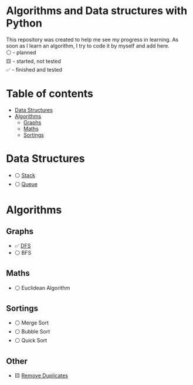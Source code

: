 # Algorithms and Data structures with Python  
This repository was created to help me see my progress in learning. As soon as I learn an algorithm, I try to code it by myself and add here.  
:white_circle: - planned  
:yellow_square: - started, not tested  
:white_check_mark: - finished and tested  


# Table of contents
* [Data Structures](#data-structures)
* [Algorithms](#algorithms)
  * [Graphs](#graphs)
  * [Maths](#maths)
  * [Sortings](#sortings)

# Data Structures
* :white_circle: [Stack](https://github.com/xtbtds/Machine-Learning-Algorithms)
* :white_circle: [Queue](https://github.com/xtbtds/Machine-Learning-Algorithms)  

# Algorithms
## Graphs
* :white_check_mark: [DFS](https://github.com/xtbtds/Python-Data-Structures-And-Algorithms/tree/main/Graphs/DFS)
* :white_circle: BFS
## Maths
* :white_circle: Euclidean Algorithm
## Sortings
* :white_circle: Merge Sort
* :white_circle: Bubble Sort
* :white_circle: Quick Sort
## Other
* :yellow_square: [Remove Duplicates](https://github.com/xtbtds/Python-Data-Structures-And-Algorithms/tree/main/Other/RemoveDuplicates)
